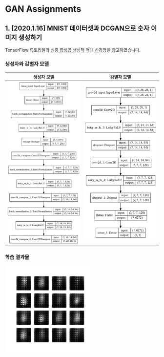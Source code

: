 # GAN Assignments
## 1. [2020.1.16] MNIST 데이터셋과 DCGAN으로 숫자 이미지 생성하기

TensorFlow 튜토리얼의 [심층 합성곱 생성적 적대 신경망](https://www.tensorflow.org/tutorials/generative/dcgan)을 참고하였습니다.

### 생성자와 감별자 모델

| 생성자 모델 | 감별자 모델 |
| ----------- | ----------- |
| <img src="./images/DCGAN_MNIST/generator.png"></img> | <img src="./images/DCGAN_MNIST/discriminator.png"></img> |

### 학습 결과물
![dcgan_mnist](images/DCGAN_MNIST/dcgan_mnist.gif)
